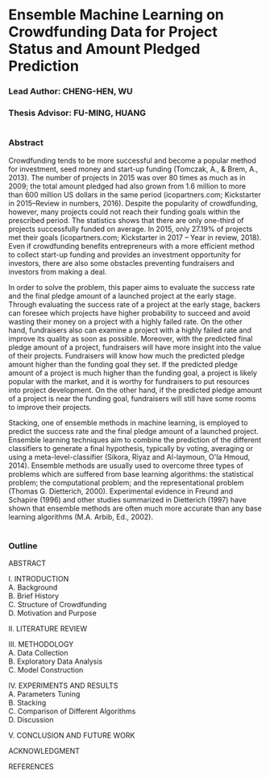# Ensemble Machine Learning on Crowdfunding Data for Project Status and Amount Pledged Prediction
### Lead Author: CHENG-HEN, WU
### Thesis Advisor: FU-MING, HUANG
#  
### Abstract  
Crowdfunding tends to be more successful and become a popular method for investment, seed money and start-up funding (Tomczak, A., & Brem, A., 2013). The number of projects in 2015 was over 80 times as much as in 2009; the total amount pledged had also grown from 1.6 million to more than 600 million US dollars in the same period (icopartners.com; Kickstarter in 2015–Review in numbers, 2016). Despite the popularity of crowdfunding, however, many projects could not reach their funding goals within the prescribed period. The statistics shows that there are only one-third of projects successfully funded on average. In 2015, only 27.19% of projects met their goals (icopartners.com; Kickstarter in 2017 – Year in review, 2018). Even if crowdfunding benefits entrepreneurs with a more efficient method to collect start-up funding and provides an investment opportunity for investors, there are also some obstacles preventing fundraisers and investors from making a deal. 
  
In order to solve the problem, this paper aims to evaluate the success rate and the final pledge amount of a launched project at the early stage. Through evaluating the success rate of a project at the early stage, backers can foresee which projects have higher probability to succeed and avoid wasting their money on a project with a highly failed rate. On the other hand, fundraisers also can examine a project with a highly failed rate and improve its quality as soon as possible. Moreover, with the predicted final pledge amount of a project, fundraisers will have more insight into the value of their projects. Fundraisers will know how much the predicted pledge amount higher than the funding goal they set. If the predicted pledge amount of a project is much higher than the funding goal, a project is likely popular with the market, and it is worthy for fundraisers to put resources into project development. On the other hand, if the predicted pledge amount of a project is near the funding goal, fundraisers will still have some rooms to improve their projects.  
  
Stacking, one of ensemble methods in machine learning, is employed to predict the success rate and the final pledge amount of a launched project. Ensemble learning techniques aim to combine the prediction of the different classifiers to generate a final hypothesis, typically by voting, averaging or using a meta-level-classifier (Sikora, Riyaz and Al-laymoun, O'la Hmoud, 2014). Ensemble methods are usually used to overcome three types of problems which are suffered from base learning algorithms: the statistical problem; the computational problem; and the representational problem (Thomas G. Dietterich, 2000). Experimental evidence in Freund and Schapire (1996) and other studies summarized in Dietterich (1997) have shown that ensemble methods are often much more accurate than any base learning algorithms (M.A. Arbib, Ed., 2002). 
#  
### Outline  
ABSTRACT  
  
I.	INTRODUCTION  
A.	Background  
B.	Brief History  
C.	Structure of Crowdfunding  
D.	Motivation and Purpose  
  
II.	LITERATURE REVIEW  
  
III.	METHODOLOGY  
A.	Data Collection  
B.	Exploratory Data Analysis  
C.	Model Construction  
  
IV.	EXPERIMENTS AND RESULTS  
A.	Parameters Tuning  
B.	Stacking  
C.	Comparison of Different Algorithms  
D.	Discussion  
  
V.	CONCLUSION AND FUTURE WORK  
  
ACKNOWLEDGMENT  
  
REFERENCES  
